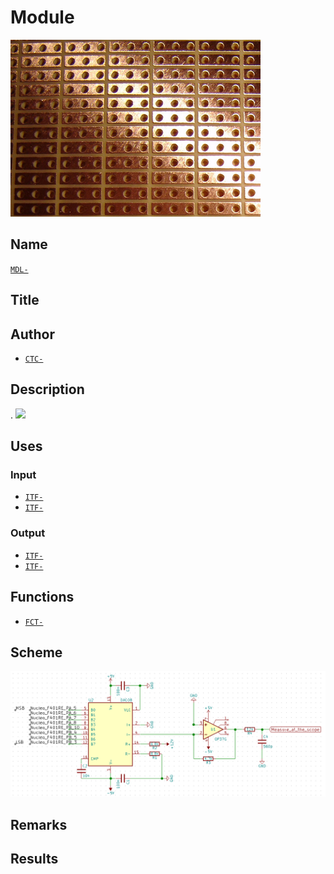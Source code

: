 # Module
![](viewme.png)

## Name
[`MDL-`]()

## Title


## Author
* [`CTC-`]()

## Description
.
![](./images/pulseb.png)

## Uses
### Input
* [`ITF-`]()
* [`ITF-`]()

### Output
* [`ITF-`]()
* [`ITF-`]()

## Functions
* [`FCT-`]()

## Scheme
![](./images/scheme.png)

## Remarks


## Results



